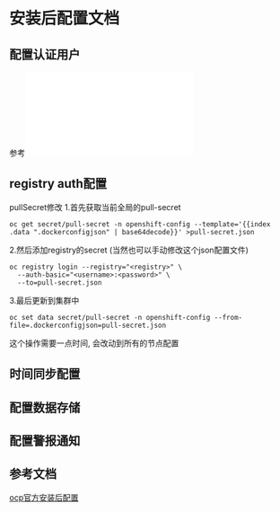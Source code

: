 # 安装后配置文档

## 配置认证用户

参考![](./add-basic-user.md)

## registry auth配置

pullSecret修改
1.首先获取当前全局的pull-secret
```
oc get secret/pull-secret -n openshift-config --template='{{index .data ".dockerconfigjson" | base64decode}}' >pull-secret.json
```

2.然后添加registry的secret
(当然也可以手动修改这个json配置文件)
```
oc registry login --registry="<registry>" \
  --auth-basic="<username>:<password>" \
  --to=pull-secret.json
```

3.最后更新到集群中
```
oc set data secret/pull-secret -n openshift-config --from-file=.dockerconfigjson=pull-secret.json
```
这个操作需要一点时间, 会改动到所有的节点配置

## 时间同步配置

## 配置数据存储

## 配置警报通知

## 参考文档

[ocp官方安装后配置](https://access.redhat.com/documentation/zh-cn/openshift_container_platform/4.9/html/post-installation_configuration/index)
